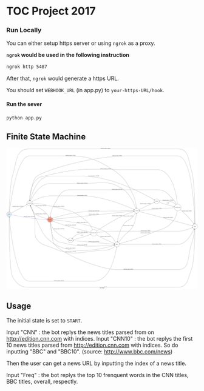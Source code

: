 # TOC Project 2017

### Run Locally
You can either setup https server or using `ngrok` as a proxy.

**`ngrok` would be used in the following instruction**

```sh
ngrok http 5487
```

After that, `ngrok` would generate a https URL.

You should set `WEBHOOK_URL` (in app.py) to `your-https-URL/hook`.

#### Run the sever

```sh
python app.py
```

## Finite State Machine
![fsm](./img/show-fsm.png)

## Usage
The initial state is set to `START`.

Input "CNN" : the bot replys the news titles parsed from on http://edition.cnn.com with indices.
Input "CNN10" : the bot replys the first 10 news titles parsed from http://edition.cnn.com with indices.
So do inputting "BBC" and "BBC10". (source: http://www.bbc.com/news)

Then the user can get a news URL by inputting the index of a news title.

Input "Freq" : the bot replys the top 10 frenquent words in the CNN titles, BBC titles, overall, respectly.